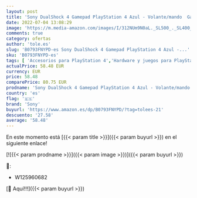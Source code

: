 ```yaml
---
layout: post
title: 'Sony DualShock 4 Gamepad PlayStation 4 Azul - Volante/mando  Gamepad  PlayStation 4  Analógico/Digital  D-pad  Hogar  Seleccionar  Share  Inicio  Azul  Alámbrico/Inalámbrico '
date: 2022-07-04 13:08:29
image: 'https://m.media-amazon.com/images/I/312NUm9N0aL._SL500_._SL400_.jpg'
comments: true
category: ofertas
author: 'tole.es'
slug: 'B0793FNYPD-es Sony DualShock 4 Gamepad PlayStation 4 Azul -...'
sku: 'B0793FNYPD-es'
tags: [ 'Accesorios para PlayStation 4','Hardware y juegos para PlayStation 4','Mandos para PlayStation 4','Mandos y controles para PlayStation 4','Videojuegos','playstation','sony','🇪🇸', ]
actualPrice: 58.48 EUR
currency: EUR
price: 58.48
comparePrice: 80.75 EUR
prodname: 'Sony DualShock 4 Gamepad PlayStation 4 Azul - Volante/mando  Gamepad  PlayStation 4  Analógico/Digital  D-pad  Hogar  Seleccionar  Share  Inicio  Azul  Alámbrico/Inalámbrico '
country: 'es'
flag: '🇪🇸'
brand: 'Sony'
buyurl: 'https://www.amazon.es/dp/B0793FNYPD/?tag=tolees-21'
descuento: '27.58'
average: '58.48'
---
```


En este momento está [{{< param title >}}]({{< param buyurl >}}) en el siguiente enlace!

[![{{< param prodname >}}]({{< param image >}})]({{< param buyurl >}})

🔎:

- W125960682

[🛒 Aquí!!!]({{< param buyurl >}})

